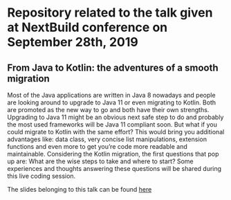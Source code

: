 # Repository related to the talk given at NextBuild conference on September 28th, 2019

## From Java to Kotlin: the adventures of a smooth migration

Most of the Java applications are written in Java 8 nowadays and people are looking around to upgrade to Java 11 or even migrating to Kotlin.  Both are promoted as the new way to go and both have their own strengths.
Upgrading to Java 11 might be an obvious next safe step to do and probably the most used frameworks will be Java 11 compliant soon. 
But what if you could migrate to Kotlin with the same effort? 
This would bring you additional advantages like: data class, very concise list manipulations, extension functions and even more to get you’re code more readable and maintainable.
Considering the Kotlin migration, the first questions that pop up are: What are the wise steps to take and where to start? 
Some experiences and thoughts answering these questions will be shared during this live coding session.

The slides belonging to this talk can be found [here](https://www.slideshare.net/PaulienvanAlst/180929nextbuildfromjavatokotlin)
